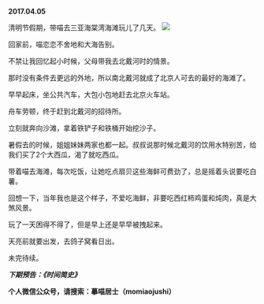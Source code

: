 
          
**2017.04.05**

清明节假期，带喵去三亚海棠湾海滩玩儿了几天。
![](http://wx3.sinaimg.cn/large/627d9660ly1febe2lz6cwj20yg0mzwgz.jpg)


回家前，喵恋恋不舍地和大海告别。

不禁让我回忆起小时候，父母带我去北戴河时的情景。

那时没有条件去更远的外地，所以南北戴河就成了北京人可去的最好的海滩了。

早早起床，坐公共汽车，大包小包地赶去北京火车站。

舟车劳顿，终于赶到北戴河的招待所。

立刻就奔向沙滩，拿着铁铲子和铁桶开始挖沙子。

暑假去的时候，姐姐妹妹两家也都一起。叔叔说那时候北戴河的饮用水特别苦，给我们买了2个大西瓜，渴了就吃西瓜。

带着喵去海滩，每次吃饭，让她吃点扇贝这些海鲜可费劲了，总是摇着头说要吃白薯。

回想一下，当年我也是这个样子，不爱吃海鲜，非要吃西红柿鸡蛋和炖肉，真是大煞风景。

玩了一天困得不得了，但是早上还是早早被拽起来。

天亮前就要出发，去鸽子窝看日出。

未完待续。


***下期预告：《时间简史》***


**个人微信公众号，请搜索：摹喵居士（momiaojushi）**

        